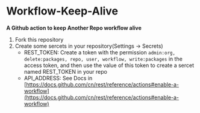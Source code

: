 # Workflow-Keep-Alive
**A Github action to keep Another Repo workflow alive**

1. Fork this repository
2. Create some sercets in your repository(Settings -> Secrets)
	- REST_TOKEN: Create a token with the permission ```admin:org, delete:packages, repo, user, workflow, write:packages``` in the access token, and then use the value of this token to create a sercet named REST_TOKEN in your repo
	- API_ADDRESS: See Docs in [https://docs.github.com/cn/rest/reference/actions#enable-a-workflow](https://docs.github.com/cn/rest/reference/actions#enable-a-workflow)



